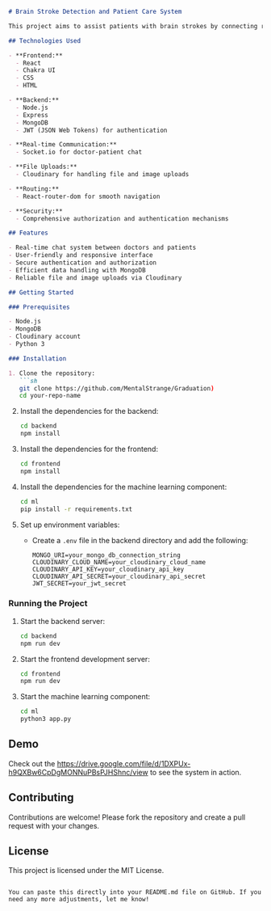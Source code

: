 ```markdown
# Brain Stroke Detection and Patient Care System

This project aims to assist patients with brain strokes by connecting radiologists, radiology centers, doctors, and patients, streamlining the process of stroke detection and care.

## Technologies Used

- **Frontend:**
  - React
  - Chakra UI
  - CSS
  - HTML

- **Backend:**
  - Node.js
  - Express
  - MongoDB
  - JWT (JSON Web Tokens) for authentication

- **Real-time Communication:**
  - Socket.io for doctor-patient chat

- **File Uploads:**
  - Cloudinary for handling file and image uploads

- **Routing:**
  - React-router-dom for smooth navigation

- **Security:**
  - Comprehensive authorization and authentication mechanisms

## Features

- Real-time chat system between doctors and patients
- User-friendly and responsive interface
- Secure authentication and authorization
- Efficient data handling with MongoDB
- Reliable file and image uploads via Cloudinary

## Getting Started

### Prerequisites

- Node.js
- MongoDB
- Cloudinary account
- Python 3

### Installation

1. Clone the repository:
   ```sh
   git clone https://github.com/MentalStrange/Graduation)
   cd your-repo-name
   ```

2. Install the dependencies for the backend:
   ```sh
   cd backend
   npm install
   ```

3. Install the dependencies for the frontend:
   ```sh
   cd frontend
   npm install
   ```

4. Install the dependencies for the machine learning component:
   ```sh
   cd ml
   pip install -r requirements.txt
   ```

5. Set up environment variables:
   - Create a `.env` file in the backend directory and add the following:
     ```env
     MONGO_URI=your_mongo_db_connection_string
     CLOUDINARY_CLOUD_NAME=your_cloudinary_cloud_name
     CLOUDINARY_API_KEY=your_cloudinary_api_key
     CLOUDINARY_API_SECRET=your_cloudinary_api_secret
     JWT_SECRET=your_jwt_secret
     ```

### Running the Project

1. Start the backend server:
   ```sh
   cd backend
   npm run dev
   ```

2. Start the frontend development server:
   ```sh
   cd frontend
   npm run dev
   ```

3. Start the machine learning component:
   ```sh
   cd ml
   python3 app.py
   ```

## Demo

Check out the https://drive.google.com/file/d/1DXPUx-h9QXBw6CpDgMONNuPBsPJHShnc/view to see the system in action.

## Contributing

Contributions are welcome! Please fork the repository and create a pull request with your changes.

## License

This project is licensed under the MIT License.
```

You can paste this directly into your README.md file on GitHub. If you need any more adjustments, let me know!
